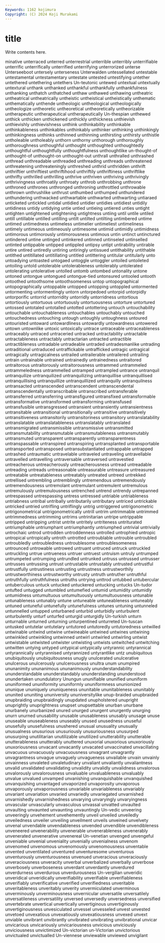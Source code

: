 ```yaml
---
Keywords: 1162 kojimura
Copyright: (C) 2024 Koji Murakami
---
```


# title

Write contents here.



minative unterraced unterred unterrestrial unterrible unterribly unterrifiable unterrific
unterrifically unterrified unterrifying unterrorized unterse Unterseeboot untersely unterseness Unterwalden untessellated
untestable untestamental untestamentary untestate untested untestifying untether untethered untethering untethers
Un-teutonic untewed untextual untextually untextural unthank unthanked unthankful unthankfully unthankfulness
unthanking unthatch unthatched unthaw unthawed unthawing untheatric untheatrical untheatrically untheistic
untheistical untheistically unthematic unthematically unthende untheologic untheological untheologically untheologize untheoretic
untheoretical untheoretically untheorizable untherapeutic untherapeutical untherapeutically Un-thespian unthewed unthick unthicken
unthickened unthickly unthickness unthievish unthievishly unthievishness unthink unthinkability unthinkable unthinkableness
unthinkables unthinkably unthinker unthinking unthinkingly unthinkingness unthinks unthinned unthinning unthirsting
unthirsty unthistle untholeable untholeably unthorn unthorny unthorough unthoroughly unthoroughness unthoughful
unthought unthoughted unthoughtedly unthoughtful unthoughtfully unthoughtfulness unthoughtlike un-thought-of unthought-of unthought-on
unthought-out unthrall unthralled unthrashed unthread unthreadable unthreaded unthreading unthreads unthreatened
unthreatening unthreateningly unthreshed unthrid unthridden unthrift unthriftier unthriftiest unthriftihood unthriftily
unthriftiness unthriftlike unthrifty unthrilled unthrilling unthrive unthriven unthriving unthrivingly unthrivingness
unthroatily unthroaty unthrob unthrobbing unthrone unthroned unthrones unthronged unthroning unthrottled
unthrowable unthrown unthrushlike unthrust unthumbed unthumped unthundered unthundering unthwacked unthwartable
unthwarted unthwarting untiaraed unticketed untickled untidal untidied untidier untidies untidiest
untidily untidiness untidy untidying untie untied untieing untiered unties untight
untighten untightened untightening untightness untiing until untile untiled untill untillable
untilled untilling untilt untilted untilting untimbered untime untimed untimedness untimeless
untimelier untimeliest untimeliness untimely untimeous untimeously untimesome untimid untimidly untimidness
untimorous untimorously untimorousness untimous untin untinct untinctured untindered untine untinged
untinkered untinned untinseled untinselled untinted untippable untipped untippled untipsy untipt
untirability untirable untire untired untiredly untiring untiringly untissued untithability untithable
untithed untitillated untitillating untitled untittering untitular untitularly unto untoadying untoasted
untogaed untoggle untoggler untoiled untoileted untoiling untold untolerable untolerableness untolerably
untolerated untolerating untolerative untolled untomb untombed untonality untone untoned untongue
untongued untongue-tied untonsured untooled untooth untoothed untoothsome untoothsomeness untop untopographical
untopographically untoppable untopped untopping untoppled untormented untormenting untormentingly untorn untorpedoed
untorpid untorpidly untorporific untorrid untorridity untorridly untorridness untortious untortiously untortuous
untortuously untortuousness untorture untortured untossed untotaled untotalled untotted untottering untouch
untouchability untouchable untouchableness untouchables untouchably untouched untouchedness untouching untough untoughly
untoughness untoured untouristed untoward untowardliness untowardly untowardness untowered untown untownlike
untoxic untoxically untrace untraceable untraceableness untraceably untraced untraceried untracked untractability
untractable untractableness untractably untractarian untracted untractible untractibleness untradable untradeable untraded
untradesmanlike untrading untraditional untraduced untraffickable untrafficked untragic untragical untragically untragicalness
untrailed untrailerable untrailered untrailing untrain untrainable untrained untrainedly untrainedness untraitored
untraitorous untraitorously untraitorousness untrammed untrammeled untrammeledness untrammelled untramped untrampled untrance
untranquil untranquilize untranquilized untranquilizing untranquillise untranquillised untranquillising untranquillize untranquillized untranquilly
untranquilness untransacted untranscended untranscendent untranscendental untranscendentally untranscribable untranscribed untransferable untransferred
untransferring untransfigured untransfixed untransformable untransformative untransformed untransforming untransfused untransfusible untransgressed
untransient untransiently untransientness untransitable untransitional untransitionally untransitive untransitively untransitiveness untransitorily
untransitoriness untransitory untranslatability untranslatable untranslatableness untranslatably untranslated untransmigrated untransmissible untransmissive
untransmitted untransmutability untransmutable untransmutableness untransmutably untransmuted untransparent untransparently untransparentness untranspassable
untranspired untranspiring untransplanted untransportable untransported untransposed untransubstantiated untrappable untrapped untrashed
untraumatic untravelable untraveled untraveling untravellable untravelled untravelling untraversable untraversed untravestied
untreacherous untreacherously untreacherousness untread untreadable untreading untreads untreasonable untreasurable untreasure
untreasured untreatable untreatableness untreatably untreated untreed untrekked untrellised untrembling untremblingly
untremendous untremendously untremendousness untremolant untremulant untremulent untremulous untremulously untremulousness untrenched
untrend untrendy untrepanned untrespassed untrespassing untress untressed untriable untriableness untriabness
untribal untribally untributarily untributary untriced untrickable untricked untried untrifling untriflingly
untrig untriggered untrigonometric untrigonometrical untrigonometrically untrill untrim untrimmable untrimmed untrimmedness
untrimming untrims untrinitarian untripe untrippable untripped untripping untrist untrite untritely
untriteness untriturated untriumphable untriumphant untriumphantly untriumphed untrivial untrivially untrochaic untrod
untrodden untroddenness untrolled untrophied untropic untropical untropically untroth untrotted untroublable
untrouble untroubled untroubledly untroubledness untroublesome untroublesomeness untrounced untrowable untrowed untruant
untruced untruck untruckled untruckling untrue untrueness untruer untruest untruism untruly
untrumped untrumpeted untrumping untrundled untrunked untruss untrussed untrusser untrusses untrussing
untrust untrustable untrustably untrusted untrustful untrustfully untrustiness untrusting untrustness untrustworthily
untrustworthiness untrustworthy untrusty untruth untruther untruthful untruthfully untruthfulness untruths untrying
unttrod untubbed untubercular untuberculous untuck untucked untuckered untucking untucks Un-tudor
untufted untugged untumbled untumefied untumid untumidity untumidly untumidness untumultuous untumultuously
untumultuousness untunable untunableness untunably untune untuneable untuneableness untuneably untuned untuneful
untunefully untunefulness untunes untuning untunneled untunnelled untupped unturbaned unturbid unturbidly
unturbulent unturbulently unturf unturfed unturgid unturgidly Un-turkish unturn unturnable unturned
unturning unturpentined unturreted Un-tuscan untusked untutelar untutelary untutored untutoredly untutoredness
untwilled untwinable untwind untwine untwineable untwined untwines untwining untwinkled untwinkling
untwinned untwirl untwirled untwirling untwist untwistable untwisted untwister untwisting untwists
untwitched untwitching untwitten untying untyped untypical untypically untyrannic untyrannical untyrannically
untyrannised untyrannized untyrantlike untz unubiquitous unubiquitously unubiquitousness unugly unulcerated unulcerative
unulcerous unulcerously unulcerousness unultra unum unumpired ununanimity ununanimous ununanimously ununderstandability
ununderstandable ununderstandably ununderstanding ununderstood unundertaken unundulatory Unungun ununifiable ununified ununiform
ununiformed ununiformity ununiformly ununiformness ununionized ununique ununiquely ununiqueness ununitable ununitableness
ununitably ununited ununiting ununiversity ununiversitylike unup-braided unupbraided unupbraiding unupbraidingly unupdated
unupholstered unupright unuprightly unuprightness unupset unupsettable unurban unurbane unurbanely unurbanized
unured unurged unurgent unurgently unurging unurn unurned unusability unusable unusableness
unusably unusage unuse unuseable unuseableness unuseably unused unusedness unuseful unusefully
unusefulness unushered unusual unusuality unusually unusualness unusurious unusuriously unusuriousness unusurped
unusurping unutilitarian unutilizable unutilized unutterability unutterable unutterableness unutterably unuttered unuxorial
unuxorious unuxoriously unuxoriousness unvacant unvacantly unvacated unvaccinated unvacillating unvacuous unvacuously
unvacuousness unvagrant unvagrantly unvagrantness unvague unvaguely unvagueness unvailable unvain unvainly
unvainness unvaleted unvaletudinary unvaliant unvaliantly unvaliantness unvalid unvalidated unvalidating unvalidity
unvalidly unvalidness unvalorous unvalorously unvalorousness unvaluable unvaluableness unvaluably unvalue unvalued
unvamped unvanishing unvanquishable unvanquished unvanquishing unvantaged unvaporized unvaporosity unvaporous unvaporously
unvaporousness unvariable unvariableness unvariably unvariant unvariation unvaried unvariedly unvariegated unvarnished
unvarnishedly unvarnishedness unvarying unvaryingly unvaryingness unvascular unvascularly unvasculous unvassal unvatted
unvaulted unvaulting unvaunted unvaunting unvauntingly Un-vedic unveering unveeringly unvehement unvehemently
unveil unveiled unveiledly unveiledness unveiler unveiling unveilment unveils unveined unvelvety
unvenal unvendable unvendableness unvended unvendible unvendibleness unveneered unvenerability unvenerable unvenerableness
unvenerably unvenerated unvenerative unvenereal Un-venetian unvenged unvengeful unveniable unvenial unveniality
unvenially unvenialness unvenom unvenomed unvenomous unvenomously unvenomousness unventable unvented unventilated
unventured unventuresome unventurous unventurously unventurousness unvenued unveracious unveraciously unveraciousness unveracity
unverbal unverbalized unverbally unverbose unverbosely unverboseness unverdant unverdantly unverdured unverdurness
unverdurous unverdurousness Un-vergilian unveridic unveridical unveridically unverifiability unverifiable unverifiableness unverifiably
unverificative unverified unverifiedness unveritable unveritableness unveritably unverity unvermiculated unverminous unverminously
unverminousness unvernicular unversatile unversatilely unversatileness unversatility unversed unversedly unversedness unversified
unvertebrate unvertical unvertically unvertiginous unvertiginously unvertiginousness unvesiculated unvessel unvesseled unvest
unvested unvetoed unvexatious unvexatiously unvexatiousness unvexed unvext unviable unvibrant unvibrantly
unvibrated unvibrating unvibrational unvicar unvicarious unvicariously unvicariousness unvicious unviciously unviciousness
unvictimized Un-victorian un-Victorian unvictorious unvictualed unvictualled Un-viennese unviewable unviewed unvigilant
